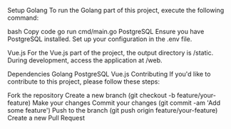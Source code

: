 Setup
Golang
To run the Golang part of this project, execute the following command:

bash
Copy code
go run cmd/main.go
PostgreSQL
Ensure you have PostgreSQL installed. Set up your configuration in the .env file.

Vue.js
For the Vue.js part of the project, the output directory is /static. During development, access the application at /web.

Dependencies
Golang
PostgreSQL
Vue.js
Contributing
If you'd like to contribute to this project, please follow these steps:

Fork the repository
Create a new branch (git checkout -b feature/your-feature)
Make your changes
Commit your changes (git commit -am 'Add some feature')
Push to the branch (git push origin feature/your-feature)
Create a new Pull Request